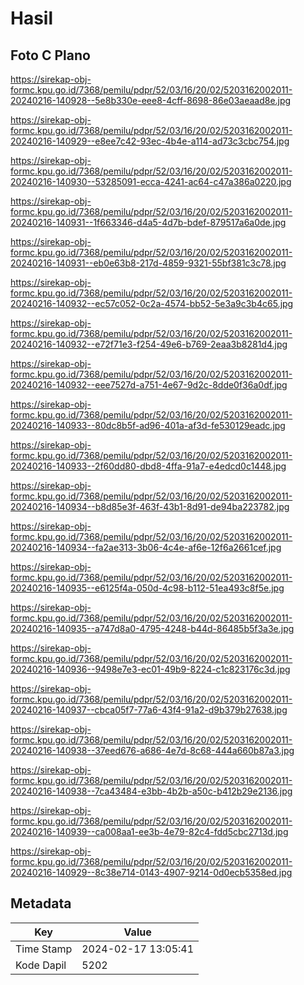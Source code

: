 # Hasil

## Foto C Plano

https://sirekap-obj-formc.kpu.go.id/7368/pemilu/pdpr/52/03/16/20/02/5203162002011-20240216-140928--5e8b330e-eee8-4cff-8698-86e03aeaad8e.jpg

https://sirekap-obj-formc.kpu.go.id/7368/pemilu/pdpr/52/03/16/20/02/5203162002011-20240216-140929--e8ee7c42-93ec-4b4e-a114-ad73c3cbc754.jpg

https://sirekap-obj-formc.kpu.go.id/7368/pemilu/pdpr/52/03/16/20/02/5203162002011-20240216-140930--53285091-ecca-4241-ac64-c47a386a0220.jpg

https://sirekap-obj-formc.kpu.go.id/7368/pemilu/pdpr/52/03/16/20/02/5203162002011-20240216-140931--1f663346-d4a5-4d7b-bdef-879517a6a0de.jpg

https://sirekap-obj-formc.kpu.go.id/7368/pemilu/pdpr/52/03/16/20/02/5203162002011-20240216-140931--eb0e63b8-217d-4859-9321-55bf381c3c78.jpg

https://sirekap-obj-formc.kpu.go.id/7368/pemilu/pdpr/52/03/16/20/02/5203162002011-20240216-140932--ec57c052-0c2a-4574-bb52-5e3a9c3b4c65.jpg

https://sirekap-obj-formc.kpu.go.id/7368/pemilu/pdpr/52/03/16/20/02/5203162002011-20240216-140932--e72f71e3-f254-49e6-b769-2eaa3b8281d4.jpg

https://sirekap-obj-formc.kpu.go.id/7368/pemilu/pdpr/52/03/16/20/02/5203162002011-20240216-140932--eee7527d-a751-4e67-9d2c-8dde0f36a0df.jpg

https://sirekap-obj-formc.kpu.go.id/7368/pemilu/pdpr/52/03/16/20/02/5203162002011-20240216-140933--80dc8b5f-ad96-401a-af3d-fe530129eadc.jpg

https://sirekap-obj-formc.kpu.go.id/7368/pemilu/pdpr/52/03/16/20/02/5203162002011-20240216-140933--2f60dd80-dbd8-4ffa-91a7-e4edcd0c1448.jpg

https://sirekap-obj-formc.kpu.go.id/7368/pemilu/pdpr/52/03/16/20/02/5203162002011-20240216-140934--b8d85e3f-463f-43b1-8d91-de94ba223782.jpg

https://sirekap-obj-formc.kpu.go.id/7368/pemilu/pdpr/52/03/16/20/02/5203162002011-20240216-140934--fa2ae313-3b06-4c4e-af6e-12f6a2661cef.jpg

https://sirekap-obj-formc.kpu.go.id/7368/pemilu/pdpr/52/03/16/20/02/5203162002011-20240216-140935--e6125f4a-050d-4c98-b112-51ea493c8f5e.jpg

https://sirekap-obj-formc.kpu.go.id/7368/pemilu/pdpr/52/03/16/20/02/5203162002011-20240216-140935--a747d8a0-4795-4248-b44d-86485b5f3a3e.jpg

https://sirekap-obj-formc.kpu.go.id/7368/pemilu/pdpr/52/03/16/20/02/5203162002011-20240216-140936--9498e7e3-ec01-49b9-8224-c1c823176c3d.jpg

https://sirekap-obj-formc.kpu.go.id/7368/pemilu/pdpr/52/03/16/20/02/5203162002011-20240216-140937--cbca05f7-77a6-43f4-91a2-d9b379b27638.jpg

https://sirekap-obj-formc.kpu.go.id/7368/pemilu/pdpr/52/03/16/20/02/5203162002011-20240216-140938--37eed676-a686-4e7d-8c68-444a660b87a3.jpg

https://sirekap-obj-formc.kpu.go.id/7368/pemilu/pdpr/52/03/16/20/02/5203162002011-20240216-140938--7ca43484-e3bb-4b2b-a50c-b412b29e2136.jpg

https://sirekap-obj-formc.kpu.go.id/7368/pemilu/pdpr/52/03/16/20/02/5203162002011-20240216-140939--ca008aa1-ee3b-4e79-82c4-fdd5cbc2713d.jpg

https://sirekap-obj-formc.kpu.go.id/7368/pemilu/pdpr/52/03/16/20/02/5203162002011-20240216-140929--8c38e714-0143-4907-9214-0d0ecb5358ed.jpg


## Metadata

| Key        | Value               |
| ---------- | ------------------- |
| Time Stamp | 2024-02-17 13:05:41 |
| Kode Dapil | 5202                |



